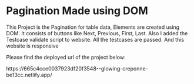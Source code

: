 <h1>Pagination Made using DOM</h1>

<p>This Project is the Pagination for table data, Elements are created using DOM. It consists of buttons like Next, Previous, First, Last. Also I added the Testcase validate script to website. All the testcases are passed. And this website is responsive</p>

<p>Please find the deployed url of the project below:</p>
https://665c4cce0037923df20f3548--glowing-creponne-be13cc.netlify.app/
